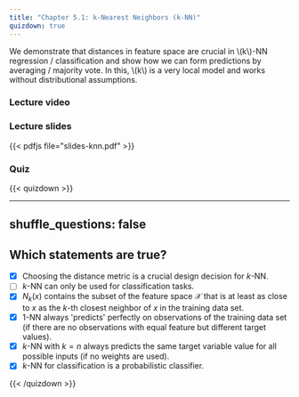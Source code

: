 ```yaml
---
title: "Chapter 5.1: k-Nearest Neighbors (k-NN)"
quizdown: true
---
```

We demonstrate that distances in feature space are crucial in \\(k\\)-NN regression / classification and show how we can form predictions by averaging / majority vote. In this, \\(k\\) is a very local model and works without distributional assumptions.

<!--more-->

### Lecture video

### Lecture slides

{{< pdfjs file="slides-knn.pdf" >}}

### Quiz

{{< quizdown >}}

---
shuffle_questions: false
---

## Which statements are true? 

- [x] Choosing the distance metric is a crucial design decision for $k$-NN.
- [ ] $k$-NN can only be used for classification tasks.
- [x] $N_k(x)$ contains the subset of the feature space $\mathcal{X}$ that is at least as close to $x$ as the $k$-th closest neighbor of $x$ in the training data set.
- [x] 1-NN always 'predicts' perfectly on observations of the training data set (if there are no observations with equal feature but different target values).
- [x] $k$-NN with $k = n$ always predicts the same target variable value for all possible inputs (if no weights are used).
- [x] $k$-NN for classification is a probabilistic classifier.

{{< /quizdown >}}